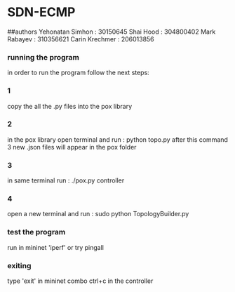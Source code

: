# SDN-ECMP

##authors
Yehonatan Simhon : 30150645
Shai Hood : 304800402
Mark Rabayev : 310356621
Carin Krechmer : 206013856

### running the program
in order to run the program follow the next steps:

### 1
copy the all the .py files into the pox library
### 2
in the pox library open terminal and run : python topo.py
after this command 3 new .json files will appear in the pox folder
### 3
in same terminal run : ./pox.py controller
### 4
open a new terminal and run : sudo python TopologyBuilder.py
### test the program
run in mininet 'iperf'
or try pingall

### exiting
type 'exit' in mininet
combo ctrl+c in the controller